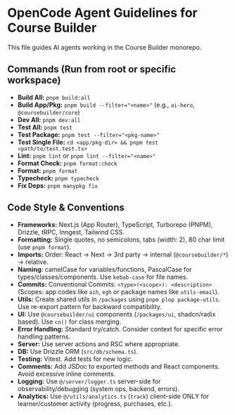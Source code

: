 # OpenCode Agent Guidelines for Course Builder

This file guides AI agents working in the Course Builder monorepo.

## Commands (Run from root or specific workspace)

- **Build All:** `pnpm build:all`
- **Build App/Pkg:** `pnpm build --filter="<name>"` (e.g., `ai-hero`, `@coursebuilder/core`)
- **Dev All:** `pnpm dev:all`
- **Test All:** `pnpm test`
- **Test Package:** `pnpm test --filter="<pkg-name>"`
- **Test Single File:** `cd <app/pkg-dir> && pnpm test <path/to/test.test.ts>`
- **Lint:** `pnpm lint` or `pnpm lint --filter="<name>"`
- **Format Check:** `pnpm format:check`
- **Format:** `pnpm format`
- **Typecheck:** `pnpm typecheck`
- **Fix Deps:** `pnpm manypkg fix`

## Code Style & Conventions

- **Frameworks:** Next.js (App Router), TypeScript, Turborepo (PNPM), Drizzle, tRPC, Inngest, Tailwind CSS.
- **Formatting:** Single quotes, no semicolons, tabs (width: 2), 80 char limit (use `pnpm format`).
- **Imports:** Order: React -> Next -> 3rd party -> internal (`@coursebuilder/*`) -> relative.
- **Naming:** camelCase for variables/functions, PascalCase for types/classes/components. Use `kebab-case` for file names.
- **Commits:** Conventional Commits: `<type>(<scope>): <description>` (Scopes: app codes like `aih`, `egh` or package names like `utils-email`).
- **Utils:** Create shared utils in `/packages` using `pnpm plop package-utils`. Use re-export pattern for backward compatibility.
- **UI:** Use `@coursebuilder/ui` components (`/packages/ui`, shadcn/radix based). Use `cn()` for class merging.
- **Error Handling:** Standard try/catch. Consider context for specific error handling patterns.
- **Server:** Use server actions and RSC where appropriate.
- **DB:** Use Drizzle ORM (`src/db/schema.ts`).
- **Testing:** Vitest. Add tests for new logic.
- **Comments:** Add JSDoc to exported methods and React components. Avoid excessive inline comments.
- **Logging:** Use `@/server/logger.ts` server-side for observability/debugging (system ops, backend, errors).
- **Analytics:** Use `@/utils/analytics.ts` (`track`) client-side ONLY for learner/customer activity (progress, purchases, etc.).
